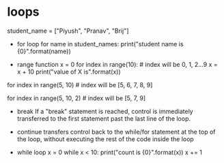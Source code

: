 # loops

student_name = ["Piyush", "Pranav", "Brij"]

* for loop
for name in student_names:
  print("student name is {0}".format(name))

* range function
x = 0
for index in range(10): # index will be 0, 1, 2...9
  x = x + 10
  print("value of X is".format(x))

for index in range(5, 10) # index will be [5, 6, 7, 8, 9]

for index in range(5, 10, 2) # index will be [5, 7, 9]


* break
If a "break" statement is reached, control is immediately transferred to the first statement past the last line of the loop.

* continue
transfers control back to the while/for statement at the top of the loop, without executing the rest of the code inside the loop

* while loop
x = 0
while x < 10:
  print("count is {0}".format(x))
  x += 1




